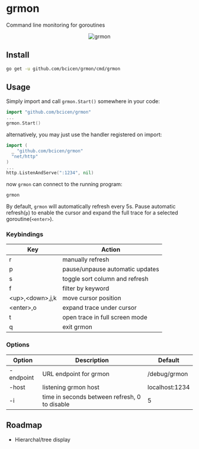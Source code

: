 # grmon

Command line monitoring for goroutines

<p align="center"><img src="https://bradley.codes/static/img/grmon.gif" alt="grmon"/></p>

## Install

```bash
go get -u github.com/bcicen/grmon/cmd/grmon
```

## Usage

Simply import and call `grmon.Start()` somewhere in your code:

```go
import "github.com/bcicen/grmon"
...
grmon.Start()
```

alternatively, you may just use the handler registered on import:

```go
import (
  _ "github.com/bcicen/grmon"
  "net/http"
)
...
http.ListenAndServe(":1234", nil)
```

now `grmon` can connect to the running program:
```bash
grmon
```

By default, `grmon` will automatically refresh every 5s. Pause automatic refresh(`p`) to enable the cursor and expand the full trace for a selected goroutine(`<enter>`).

### Keybindings

Key | Action
--- | ---
r | manually refresh
p | pause/unpause automatic updates
s | toggle sort column and refresh
f | filter by keyword
\<up\>,\<down\>,j,k | move cursor position
\<enter\>,o | expand trace under cursor
t | open trace in full screen mode
q | exit grmon

### Options

Option | Description | Default
--- | --- | ---
-endpoint	| URL endpoint for grmon | /debug/grmon
-host | listening grmon host | localhost:1234
-i | time in seconds between refresh, 0 to disable | 5


## Roadmap

* Hierarchal/tree display
